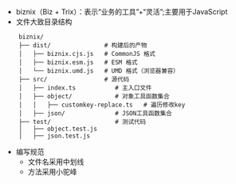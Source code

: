 - biznix（Biz + Trix）：表示“业务的工具”+“灵活”;主要用于JavaScript
- 文件大致目录结构
```
    biznix/
    ├── dist/               # 构建后的产物
    │   ├── biznix.cjs.js   # CommonJS 格式
    │   ├── biznix.esm.js   # ESM 格式
    │   └── biznix.umd.js   # UMD 格式（浏览器兼容）
    ├── src/                # 源代码
    │   ├── index.ts           # 主入口文件
    │   ├── object/            # 对象工具函数集合
    │   │   ├── customkey-replace.ts   # 遍历修改key
    │   ├── json/              # JSON工具函数集合
    ├── test/                  # 测试代码
    │   ├── object.test.js
    │   ├── json.test.js
```
- 编写规范
    - 文件名采用中划线
    - 方法采用小驼峰